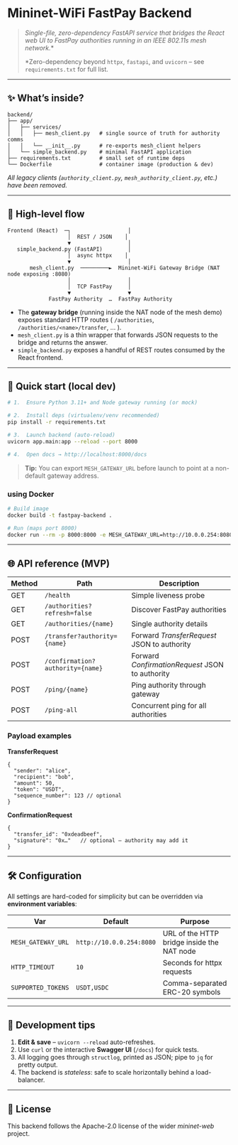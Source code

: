 # Mininet-WiFi FastPay Backend

> **Single-file, zero-dependency* FastAPI service that bridges the React web UI to FastPay authorities running in an IEEE 802.11s mesh network.**
>
> *Zero-dependency beyond `httpx`, `fastapi`, and `uvicorn` – see `requirements.txt` for full list.

---

## ✨ What’s inside?

```
backend/
├── app/
│   ├── services/
│   │   ├── mesh_client.py   # single source of truth for authority comms
│   │   └── __init__.py      # re-exports mesh_client helpers
│   └── simple_backend.py    # minimal FastAPI application
├── requirements.txt         # small set of runtime deps
└── Dockerfile               # container image (production & dev)
```

*All legacy clients (`authority_client.py`, `mesh_authority_client.py`, etc.) have been removed.*

---

## 🔌 High-level flow

```text
Frontend (React)  ─┐                  │
                   │  REST / JSON    │
                   ▼                  │
   simple_backend.py (FastAPI)        │
                   │  async httpx    │
                   ▼                  │
       mesh_client.py  ─────────►  Mininet-WiFi Gateway Bridge (NAT node exposing :8080)
                   │                  │
                   │  TCP FastPay     │
                   ▼                  ▼
             FastPay Authority  …  FastPay Authority
```

* The **gateway bridge** (running inside the NAT node of the mesh demo) exposes standard HTTP routes ( `/authorities`, `/authorities/<name>/transfer`, … ).
* `mesh_client.py` is a thin wrapper that forwards JSON requests to the bridge and returns the answer.
* `simple_backend.py` exposes a handful of REST routes consumed by the React frontend.

---

## 🚀 Quick start (local dev)

```bash
# 1.  Ensure Python 3.11+ and Node gateway running (or mock)

# 2.  Install deps (virtualenv/venv recommended)
pip install -r requirements.txt

# 3.  Launch backend (auto-reload)
uvicorn app.main:app --reload --port 8000

# 4.  Open docs → http://localhost:8000/docs
```

> **Tip:** You can export `MESH_GATEWAY_URL` before launch to point at a non-default gateway address.

### using Docker

```bash
# Build image
docker build -t fastpay-backend .

# Run (maps port 8000)
docker run --rm -p 8000:8000 -e MESH_GATEWAY_URL=http://10.0.0.254:8080 fastpay-backend
```

---

## 🌐 API reference (MVP)

| Method | Path | Description |
|--------|------|-------------|
| GET | `/health` | Simple liveness probe |
| GET | `/authorities?refresh=false` | Discover FastPay authorities |
| GET | `/authorities/{name}` | Single authority details |
| POST | `/transfer?authority={name}` | Forward *TransferRequest* JSON to authority |
| POST | `/confirmation?authority={name}` | Forward *ConfirmationRequest* JSON to authority |
| POST | `/ping/{name}` | Ping authority through gateway |
| POST | `/ping-all` | Concurrent ping for all authorities |

### Payload examples

**TransferRequest**
```jsonc
{
  "sender": "alice",
  "recipient": "bob",
  "amount": 50,
  "token": "USDT",
  "sequence_number": 123 // optional
}
```

**ConfirmationRequest**
```jsonc
{
  "transfer_id": "0xdeadbeef",
  "signature": "0x…"   // optional – authority may add it
}
```

---

## 🛠️ Configuration

All settings are hard-coded for simplicity but can be overridden via **environment variables**:

| Var | Default | Purpose |
|-----|---------|---------|
| `MESH_GATEWAY_URL` | `http://10.0.0.254:8080` | URL of the HTTP bridge inside the NAT node |
| `HTTP_TIMEOUT` | `10` | Seconds for httpx requests |
| `SUPPORTED_TOKENS` | `USDT,USDC` | Comma-separated ERC-20 symbols |

---

## 🤖 Development tips

1. **Edit & save** – `uvicorn --reload` auto-refreshes.
2. Use `curl` or the interactive **Swagger UI** (`/docs`) for quick tests.
3. All logging goes through `structlog`, printed as JSON; pipe to `jq` for pretty output.
4. The backend is *stateless*: safe to scale horizontally behind a load-balancer.

---

## 📜 License

This backend follows the Apache-2.0 license of the wider *mininet-web* project. 